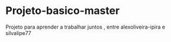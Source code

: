 # Projeto-basico-master
Projeto para aprender a trabalhar juntos , entre alexoliveira-ipira e silvalipe77
